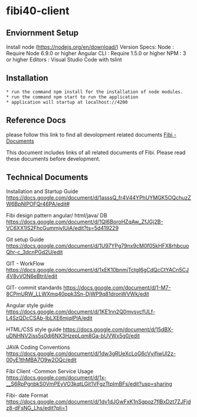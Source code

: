 # fibi40-client

## Enviornment Setup
	
Install node (https://nodejs.org/en/download/)
Version Specs:
    Node			: Require Node 6.9.0 or higher
    Angular CLI		: Require 1.5.0 or higher
    NPM			    : 3 or higher
Editors			: Visual Studio Code with tslint

## Installation
    * run the command npm install for the installation of node modules.
    * run the command npm start to run the application
    * application will startup at localhost://4200 

## Reference Docs
 please follow this link to find all devolopment related documents [Fibi - Documents](https://docs.google.com/document/d/1Lrk0JBfekx9xZqMUFs4AEBEm3Sbi-QXg7qSi5E_UYdQ/edit)

This document includes links of all related documents of Fibi. Please read these documents before development.

## Technical Documents

Installation and Startup Guide
https://docs.google.com/document/d/1asssQ_fr4V44YPhUYMGK5OQchuzZW6BpNlPOFQr46PA/edit#

Fibi design pattern
angular/ html/java/ DB
https://docs.google.com/document/d/1QI6BoroHZqAw_ZfJGj2B-VC6XX1IS2FhcGummjyIUiA/edit?ts=5d419229

Git setup Guide
https://docs.google.com/document/d/1U97YPg79nx9cM0f05kHFX8rhbcuoQhr-c_3dcnPGd2U/edit

GIT - WorkFlow
https://docs.google.com/document/d/1xEK10bnmjTctgI6gCdQcCtYACn5CJ4V8vVON6eBtriI/edit

GIT- commit standards
https://docs.google.com/document/d/1-M7-8CPmURW_LLWXmq40ppk3Sn-DjWP9q81dronWVWk/edit

Angular style guide
https://docs.google.com/document/d/1KE1nn2Q0mvsvcfULf-L4SzQDcCSAb-IbLXE6mjqIPIA/edit

HTML/CSS style guide
https://docs.google.com/document/d/15dBX-uDNHNV2iss5s0dj6NX3HzepLqm8Ga-bUVWx5g0/edit

JAVA Coding Conventions
https://docs.google.com/document/d/1dw3gRUeXcLoG6cVyifjwUl2z-00yE1thMBA7O9w2OQc/edit

Fibi Client -Common Service Usage
https://docs.google.com/document/d/1x-__S6RpPgnbkS0VmPEyVO3kqtLGit1VFgzTtpImBFs/edit?usp=sharing

Fibi- date Format
https://docs.google.com/document/d/1dv1dJGwFxK1nSgpoz7flBxDzt7ZJFjdz8-dFsNG_Lhs/edit?pli=1
